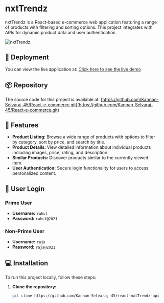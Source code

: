 # nxtTrendz

nxtTrendz is a React-based e-commerce web application featuring a range of products with filtering and sorting options. This project integrates with APIs for dynamic product data and user authentication.

![nxtTrendz](https://assets.ccbp.in/frontend/react-js/nxt-trendz-logo-img.png)

## 🚀 Deployment

You can view the live application at: [Click here to see the live demo](https://nxtapp45.ccbp.tech)

## 📦 Repository

The source code for this project is available at: [https://github.com/Kannan-Selvaraj-45/React-e-commerce.git](https://github.com/Kannan-Selvaraj-45/React-e-commerce.git)

## 🌟 Features

- **Product Listing:** Browse a wide range of products with options to filter by category, sort by price, and search by title.
- **Product Details:** View detailed information about individual products including images, price, rating, and description.
- **Similar Products:** Discover products similar to the currently viewed item.
- **User Authentication:** Secure login functionality for users to access personalized content.

## 👤 User Login

### Prime User
- **Username:** `rahul`
- **Password:** `rahul@2021`

### Non-Prime User
- **Username:** `raja`
- **Password:** `raja@2021`

## 💻 Installation

To run this project locally, follow these steps:

1. **Clone the repository:**
   ```bash
   git clone https://github.com/Kannan-Selvaraj-45/react-nxtTrendz-api-poject.git
